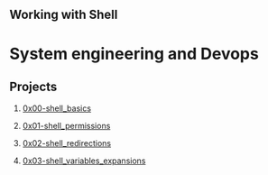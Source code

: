## Working with Shell 
# System engineering and Devops



## Projects


1. [0x00-shell_basics](./0x00-shell_basics)

2. [0x01-shell_permissions](./0x01-shell_permissions)

3. [0x02-shell_redirections](./0x02-shell_redirections)

4. [0x03-shell_variables_expansions](./0x03-shell_variables_expansions)	
